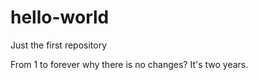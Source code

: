 # hello-world
Just the first repository

From 1 to forever
why there is no changes?
It's two years.
